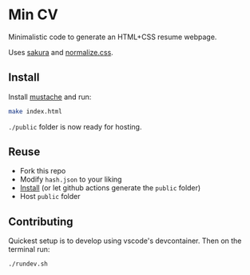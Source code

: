 # Min CV

Minimalistic code to generate an HTML+CSS resume webpage.

Uses [sakura](https://github.com/oxalorg/sakura) and [normalize.css](https://github.com/necolas/normalize.css).

## Install

Install [mustache](https://github.com/mustache/mustache) and run:

```sh
make index.html
```

`./public` folder is now ready for hosting.

## Reuse

* Fork this repo
* Modify `hash.json` to your liking
* [Install](#install) (or let github actions generate the `public` folder)
* Host `public` folder

## Contributing

Quickest setup is to develop using vscode's devcontainer.
Then on the terminal run:

```sh
./rundev.sh
```
